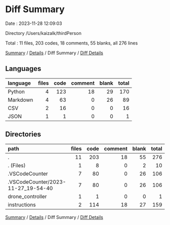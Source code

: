 # Diff Summary

Date : 2023-11-28 12:09:03

Directory /Users/kaizalk/thirdPerson

Total : 11 files,  203 codes, 18 comments, 55 blanks, all 276 lines

[Summary](results.md) / [Details](details.md) / Diff Summary / [Diff Details](diff-details.md)

## Languages
| language | files | code | comment | blank | total |
| :--- | ---: | ---: | ---: | ---: | ---: |
| Python | 4 | 123 | 18 | 29 | 170 |
| Markdown | 4 | 63 | 0 | 26 | 89 |
| CSV | 2 | 16 | 0 | 0 | 16 |
| JSON | 1 | 1 | 0 | 0 | 1 |

## Directories
| path | files | code | comment | blank | total |
| :--- | ---: | ---: | ---: | ---: | ---: |
| . | 11 | 203 | 18 | 55 | 276 |
| . (Files) | 1 | 8 | 0 | 2 | 10 |
| .VSCodeCounter | 7 | 80 | 0 | 26 | 106 |
| .VSCodeCounter/2023-11-27_19-54-40 | 7 | 80 | 0 | 26 | 106 |
| drone_controller | 1 | 1 | 0 | 0 | 1 |
| instructions | 2 | 114 | 18 | 27 | 159 |

[Summary](results.md) / [Details](details.md) / Diff Summary / [Diff Details](diff-details.md)